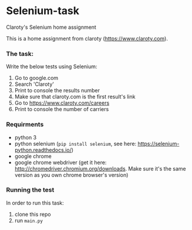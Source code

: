 # Selenium-task
Claroty's Selenium home assignment

This is a home assignment from claroty (https://www.claroty.com).

### The task:
Write the below tests using Selenium:

1. Go to google.com
2. Search 'Claroty'
3. Print to console the results number
4. Make sure that claroty.com is the first result's link
5. Go to https://www.claroty.com/careers
6. Print to console the number of carriers

### Requirments
* python 3
* python selenium (`pip install selenium`, see here: https://selenium-python.readthedocs.io/)
* google chrome
* google chrome webdriver (get it here: http://chromedriver.chromium.org/downloads. Make sure it's the same version as you own chrome browser's version)

### Running the test
In order to run this task:
1. clone this repo
2. run `main.py`
 


